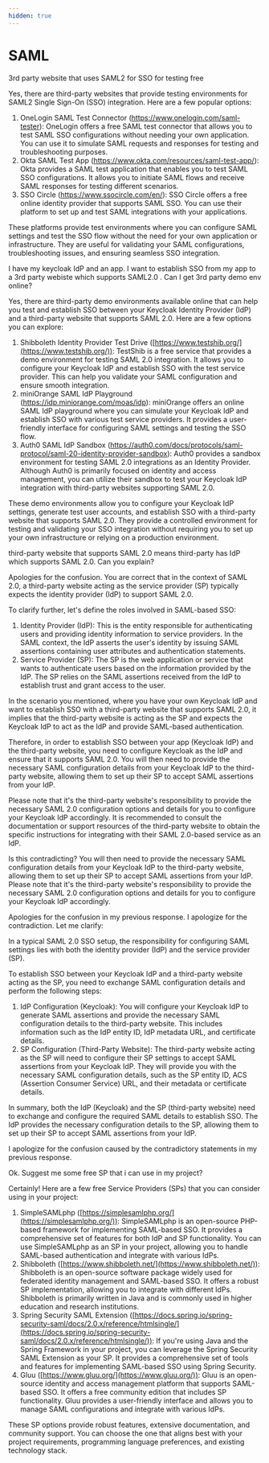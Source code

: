 ```yaml
---
hidden: true
---
```


# SAML

3rd party website that uses SAML2 for SSO for testing free



Yes, there are third-party websites that provide testing environments for SAML2 Single Sign-On (SSO) integration. Here are a few popular options:

1. OneLogin SAML Test Connector (https://www.onelogin.com/saml-tester): OneLogin offers a free SAML test connector that allows you to test SAML SSO configurations without needing your own application. You can use it to simulate SAML requests and responses for testing and troubleshooting purposes.
2. Okta SAML Test App (https://www.okta.com/resources/saml-test-app/): Okta provides a SAML test application that enables you to test SAML SSO configurations. It allows you to initiate SAML flows and receive SAML responses for testing different scenarios.
3. SSO Circle (https://www.ssocircle.com/en/): SSO Circle offers a free online identity provider that supports SAML SSO. You can use their platform to set up and test SAML integrations with your applications.

These platforms provide test environments where you can configure SAML settings and test the SSO flow without the need for your own application or infrastructure. They are useful for validating your SAML configurations, troubleshooting issues, and ensuring seamless SSO integration.



I have my keycloak IdP and an app. I want to establish SSO from my app to a 3rd party webiste which supports SAML2.0 . Can I get 3rd party demo env online?



Yes, there are third-party demo environments available online that can help you test and establish SSO between your Keycloak Identity Provider (IdP) and a third-party website that supports SAML 2.0. Here are a few options you can explore:

1. Shibboleth Identity Provider Test Drive ([https://www.testshib.org/](https://www.testshib.org/)): TestShib is a free service that provides a demo environment for testing SAML 2.0 integration. It allows you to configure your Keycloak IdP and establish SSO with the test service provider. This can help you validate your SAML configuration and ensure smooth integration.
2. miniOrange SAML IdP Playground (https://idp.miniorange.com/moas/idp): miniOrange offers an online SAML IdP playground where you can simulate your Keycloak IdP and establish SSO with various test service providers. It provides a user-friendly interface for configuring SAML settings and testing the SSO flow.
3. Auth0 SAML IdP Sandbox (https://auth0.com/docs/protocols/saml-protocol/saml-20-identity-provider-sandbox): Auth0 provides a sandbox environment for testing SAML 2.0 integrations as an Identity Provider. Although Auth0 is primarily focused on identity and access management, you can utilize their sandbox to test your Keycloak IdP integration with third-party websites supporting SAML 2.0.

These demo environments allow you to configure your Keycloak IdP settings, generate test user accounts, and establish SSO with a third-party website that supports SAML 2.0. They provide a controlled environment for testing and validating your SSO integration without requiring you to set up your own infrastructure or relying on a production environment.



third-party website that supports SAML 2.0 means third-party has IdP which supports SAML 2.0. Can you explain?



Apologies for the confusion. You are correct that in the context of SAML 2.0, a third-party website acting as the service provider (SP) typically expects the identity provider (IdP) to support SAML 2.0.

To clarify further, let's define the roles involved in SAML-based SSO:

1. Identity Provider (IdP): This is the entity responsible for authenticating users and providing identity information to service providers. In the SAML context, the IdP asserts the user's identity by issuing SAML assertions containing user attributes and authentication statements.
2. Service Provider (SP): The SP is the web application or service that wants to authenticate users based on the information provided by the IdP. The SP relies on the SAML assertions received from the IdP to establish trust and grant access to the user.

In the scenario you mentioned, where you have your own Keycloak IdP and want to establish SSO with a third-party website that supports SAML 2.0, it implies that the third-party website is acting as the SP and expects the Keycloak IdP to act as the IdP and provide SAML-based authentication.

Therefore, in order to establish SSO between your app (Keycloak IdP) and the third-party website, you need to configure Keycloak as the IdP and ensure that it supports SAML 2.0. You will then need to provide the necessary SAML configuration details from your Keycloak IdP to the third-party website, allowing them to set up their SP to accept SAML assertions from your IdP.

Please note that it's the third-party website's responsibility to provide the necessary SAML 2.0 configuration options and details for you to configure your Keycloak IdP accordingly. It is recommended to consult the documentation or support resources of the third-party website to obtain the specific instructions for integrating with their SAML 2.0-based service as an IdP.



Is this contradicting? You will then need to provide the necessary SAML configuration details from your Keycloak IdP to the third-party website, allowing them to set up their SP to accept SAML assertions from your IdP. Please note that it's the third-party website's responsibility to provide the necessary SAML 2.0 configuration options and details for you to configure your Keycloak IdP accordingly.

Apologies for the confusion in my previous response. I apologize for the contradiction. Let me clarify:

In a typical SAML 2.0 SSO setup, the responsibility for configuring SAML settings lies with both the identity provider (IdP) and the service provider (SP).

To establish SSO between your Keycloak IdP and a third-party website acting as the SP, you need to exchange SAML configuration details and perform the following steps:

1. IdP Configuration (Keycloak): You will configure your Keycloak IdP to generate SAML assertions and provide the necessary SAML configuration details to the third-party website. This includes information such as the IdP entity ID, IdP metadata URL, and certificate details.
2. SP Configuration (Third-Party Website): The third-party website acting as the SP will need to configure their SP settings to accept SAML assertions from your Keycloak IdP. They will provide you with the necessary SAML configuration details, such as the SP entity ID, ACS (Assertion Consumer Service) URL, and their metadata or certificate details.

In summary, both the IdP (Keycloak) and the SP (third-party website) need to exchange and configure the required SAML details to establish SSO. The IdP provides the necessary configuration details to the SP, allowing them to set up their SP to accept SAML assertions from your IdP.

I apologize for the confusion caused by the contradictory statements in my previous response.

Ok. Suggest me some free SP that i can use in my project?

Certainly! Here are a few free Service Providers (SPs) that you can consider using in your project:

1. SimpleSAMLphp ([https://simplesamlphp.org/](https://simplesamlphp.org/)): SimpleSAMLphp is an open-source PHP-based framework for implementing SAML-based SSO. It provides a comprehensive set of features for both IdP and SP functionality. You can use SimpleSAMLphp as an SP in your project, allowing you to handle SAML-based authentication and integrate with various IdPs.
2. Shibboleth ([https://www.shibboleth.net/](https://www.shibboleth.net/)): Shibboleth is an open-source software package widely used for federated identity management and SAML-based SSO. It offers a robust SP implementation, allowing you to integrate with different IdPs. Shibboleth is primarily written in Java and is commonly used in higher education and research institutions.
3. Spring Security SAML Extension ([https://docs.spring.io/spring-security-saml/docs/2.0.x/reference/htmlsingle/](https://docs.spring.io/spring-security-saml/docs/2.0.x/reference/htmlsingle/)): If you're using Java and the Spring Framework in your project, you can leverage the Spring Security SAML Extension as your SP. It provides a comprehensive set of tools and features for implementing SAML-based SSO using Spring Security.
4. Gluu ([https://www.gluu.org/](https://www.gluu.org/)): Gluu is an open-source identity and access management platform that supports SAML-based SSO. It offers a free community edition that includes SP functionality. Gluu provides a user-friendly interface and allows you to manage SAML configurations and integrate with various IdPs.

These SP options provide robust features, extensive documentation, and community support. You can choose the one that aligns best with your project requirements, programming language preferences, and existing technology stack.
